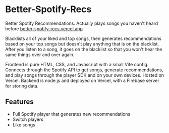 # Better-Spotify-Recs
Better Spotify Recommendations. Actually plays songs you haven't heard before
[better-spotify-recs.vercel.app](https://better-spotify-recs.vercel.app)

Blacklists all of your liked and top songs, then generates recommendations based on your top songs but doesn't play anything that is on the blacklist. After you listen to a song, it goes on the blacklist so that you won't hear the same things over and over again.

Frontend is pure HTML, CSS, and Javascript with a small Vite config. Connects through the Spotify API to get songs, generate recommendations, and play songs through the player SDK and on your own devices. Hosted on Vercel. Backend is node.js and deployed on Vercel, with a Firebase server for storing data. 

## Features
- Full Spotify player that generates new recommendations
- Switch players
- Like songs


